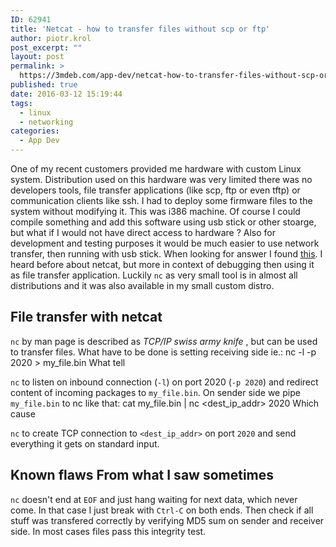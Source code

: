 ```yaml
---
ID: 62941
title: 'Netcat - how to transfer files without scp or ftp'
author: piotr.krol
post_excerpt: ""
layout: post
permalink: >
  https://3mdeb.com/app-dev/netcat-how-to-transfer-files-without-scp-or-ftp/
published: true
date: 2016-03-12 15:19:44
tags:
  - linux
  - networking
categories:
  - App Dev
---
```

One of my recent customers provided me hardware with custom Linux system. Distribution used on this hardware was very limited there was no developers tools, file transfer applications (like scp, ftp or even tftp) or communication clients like ssh. I had to deploy some firmware files to the system without modifying it. This was i386 machine. Of course I could compile something and add this software using usb stick or other stoarge, but what if I would not have direct access to hardware ? Also for development and testing purposes it would be much easier to use network transfer, then running with usb stick. When looking for answer I found [this][1]. I heard before about netcat, but more in context of debugging then using it as file transfer application. Luckily `nc` as very small tool is in almost all distributions and it was also available in my small custom distro.
## File transfer with netcat

`nc` by man page is described as *TCP/IP swiss army knife* , but can be used to transfer files. What have to be done is setting receiving side ie.:
    nc -l -p 2020 > my_file.bin
     What tell

`nc` to listen on inbound connection (`-l`) on port 2020 (`-p 2020`) and redirect content of incoming packages to `my_file.bin`. On sender side we pipe `my_file.bin` to nc like that:
    cat my_file.bin | nc <dest_ip_addr> 2020
     Which cause

`nc` to create TCP connection to `<dest_ip_addr>` on port `2020` and send everything it gets on standard input.
## Known flaws From what I saw sometimes

`nc` doesn't end at `EOF` and just hang waiting for next data, which never come. In that case I just break with `Ctrl-C` on both ends. Then check if all stuff was transfered correctly by verifying MD5 sum on sender and receiver side. In most cases files pass this integrity test.

 [1]: http://stackoverflow.com/questions/17797758/using-nc-to-transfer-large-file
